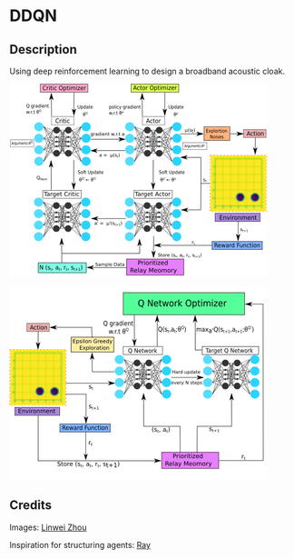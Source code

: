 # DDQN

## Description

Using deep reinforcement learning to design a broadband acoustic cloak.

![DDPG agent diagram](images/DDPG.png)

![DDQN agent diagram](images/DDQN.png)

## Credits
Images:
[Linwei Zhou](https://github.com/DiuLaMaX)

Inspiration for structuring agents:
[Ray](https://github.com/ray-project/ray)